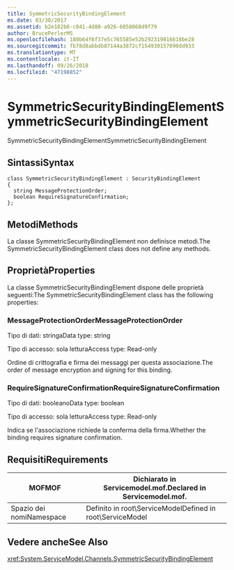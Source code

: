 ```yaml
---
title: SymmetricSecurityBindingElement
ms.date: 03/30/2017
ms.assetid: b2e182b6-c041-4d80-a926-6058068d9f79
author: BrucePerlerMS
ms.openlocfilehash: 180b64f6f37e5c765585e52b292319816618be28
ms.sourcegitcommit: fb78d8abbdb87144a3872cf154930157090dd933
ms.translationtype: MT
ms.contentlocale: it-IT
ms.lasthandoff: 09/26/2018
ms.locfileid: "47198852"
---
```

# <a name="symmetricsecuritybindingelement"></a><span data-ttu-id="dbf8a-102">SymmetricSecurityBindingElement</span><span class="sxs-lookup"><span data-stu-id="dbf8a-102">SymmetricSecurityBindingElement</span></span>
<span data-ttu-id="dbf8a-103">SymmetricSecurityBindingElement</span><span class="sxs-lookup"><span data-stu-id="dbf8a-103">SymmetricSecurityBindingElement</span></span>  
  
## <a name="syntax"></a><span data-ttu-id="dbf8a-104">Sintassi</span><span class="sxs-lookup"><span data-stu-id="dbf8a-104">Syntax</span></span>  
  
```  
class SymmetricSecurityBindingElement : SecurityBindingElement  
{  
  string MessageProtectionOrder;  
  boolean RequireSignatureConfirmation;  
};  
```  
  
## <a name="methods"></a><span data-ttu-id="dbf8a-105">Metodi</span><span class="sxs-lookup"><span data-stu-id="dbf8a-105">Methods</span></span>  
 <span data-ttu-id="dbf8a-106">La classe SymmetricSecurityBindingElement non definisce metodi.</span><span class="sxs-lookup"><span data-stu-id="dbf8a-106">The SymmetricSecurityBindingElement class does not define any methods.</span></span>  
  
## <a name="properties"></a><span data-ttu-id="dbf8a-107">Proprietà</span><span class="sxs-lookup"><span data-stu-id="dbf8a-107">Properties</span></span>  
 <span data-ttu-id="dbf8a-108">La classe SymmetricSecurityBindingElement dispone delle proprietà seguenti:</span><span class="sxs-lookup"><span data-stu-id="dbf8a-108">The SymmetricSecurityBindingElement class has the following properties:</span></span>  
  
### <a name="messageprotectionorder"></a><span data-ttu-id="dbf8a-109">MessageProtectionOrder</span><span class="sxs-lookup"><span data-stu-id="dbf8a-109">MessageProtectionOrder</span></span>  
 <span data-ttu-id="dbf8a-110">Tipo di dati: stringa</span><span class="sxs-lookup"><span data-stu-id="dbf8a-110">Data type: string</span></span>  
  
 <span data-ttu-id="dbf8a-111">Tipo di accesso: sola lettura</span><span class="sxs-lookup"><span data-stu-id="dbf8a-111">Access type: Read-only</span></span>  
  
 <span data-ttu-id="dbf8a-112">Ordine di crittografia e firma dei messaggi per questa associazione.</span><span class="sxs-lookup"><span data-stu-id="dbf8a-112">The order of message encryption and signing for this binding.</span></span>  
  
### <a name="requiresignatureconfirmation"></a><span data-ttu-id="dbf8a-113">RequireSignatureConfirmation</span><span class="sxs-lookup"><span data-stu-id="dbf8a-113">RequireSignatureConfirmation</span></span>  
 <span data-ttu-id="dbf8a-114">Tipo di dati: booleano</span><span class="sxs-lookup"><span data-stu-id="dbf8a-114">Data type: boolean</span></span>  
  
 <span data-ttu-id="dbf8a-115">Tipo di accesso: sola lettura</span><span class="sxs-lookup"><span data-stu-id="dbf8a-115">Access type: Read-only</span></span>  
  
 <span data-ttu-id="dbf8a-116">Indica se l'associazione richiede la conferma della firma.</span><span class="sxs-lookup"><span data-stu-id="dbf8a-116">Whether the binding requires signature confirmation.</span></span>  
  
## <a name="requirements"></a><span data-ttu-id="dbf8a-117">Requisiti</span><span class="sxs-lookup"><span data-stu-id="dbf8a-117">Requirements</span></span>  
  
|<span data-ttu-id="dbf8a-118">MOF</span><span class="sxs-lookup"><span data-stu-id="dbf8a-118">MOF</span></span>|<span data-ttu-id="dbf8a-119">Dichiarato in Servicemodel.mof.</span><span class="sxs-lookup"><span data-stu-id="dbf8a-119">Declared in Servicemodel.mof.</span></span>|  
|---------|-----------------------------------|  
|<span data-ttu-id="dbf8a-120">Spazio dei nomi</span><span class="sxs-lookup"><span data-stu-id="dbf8a-120">Namespace</span></span>|<span data-ttu-id="dbf8a-121">Definito in root\ServiceModel</span><span class="sxs-lookup"><span data-stu-id="dbf8a-121">Defined in root\ServiceModel</span></span>|  
  
## <a name="see-also"></a><span data-ttu-id="dbf8a-122">Vedere anche</span><span class="sxs-lookup"><span data-stu-id="dbf8a-122">See Also</span></span>  
 <xref:System.ServiceModel.Channels.SymmetricSecurityBindingElement>
